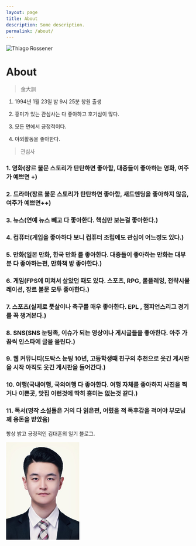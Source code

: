 ```yaml
---
layout: page
title: About
description: Some description.
permalink: /about/
---
```


<img class="img-rounded" src="/assets/img/uploads/가족2.png" alt="Thiago Rossener" width="200">

# About

> 金大訓

1. 1994년 1월 23일 밤 9시 25분 창원 출생

2. 흥미가 있는 관심사는 다 좋아하고 호기심이 많다.

3. 모든 면에서 긍정적이다.

4. 야외활동을 좋아한다.

> 관심사

### 1. 영화(장르 불문 스토리가 탄탄하면 좋아함, 대중들이 좋아하는 영화, 여주가 예쁘면 +)<br>

### 2. 드라마(장르 불문 스토리가 탄탄하면 좋아함, 새드엔딩을 좋아하지 않음, 여주가 예쁘면++)<br>

### 3. 뉴스(연예 뉴스 빼고 다 좋아한다. 핵심만 보는걸 좋아한다.)<br>

### 4. 컴퓨터(게임을 좋아하다 보니 컴퓨터 조립에도 관심이 어느정도 있다.)<br>

### 5. 만화(일본 만화, 한국 만화 를 좋아한다. 대중들이 좋아하는 만화는 대부분 다 좋아하는편, 만화책 방 좋아한다.)<br>

### 6. 게임(FPS에 미쳐서 살았던 때도 있다. 스포츠, RPG, 롤플레잉, 전략시뮬레이션, 장르 불문 모두 좋아한다.)<br>

### 7. 스포츠(실제로 풋살이나 축구를 매우 좋아한다. EPL , 챔피언스리그 경기를 꼭 챙겨본다.)<br>

### 8. SNS(SNS 눈팅족, 이슈가 되는 영상이나 게시글들을 좋아한다. 아주 가끔씩 인스타에 글을 올린다.)<br>

### 9. 웹 커뮤니티(도탁스 눈팅 10년, 고등학생때 친구의 추천으로 웃긴 게시판을 시작 아직도 웃긴 게시판을 들어간다.)<br>

### 10. 여행(국내여행, 국외여행 다 좋아한다. 여행 자체를 좋아하지 사진을 찍거나 이쁜곳, 맛집 이런것에 딱히 흥미는 없는것 같다.)<br>

### 11. 독서(명작 소설들은 거의 다 읽은편, 어렸을 적 독후감을 적어야 부모님께 용돈을 받았음)<br>

항상 밝고 긍정적인 김대훈의 일기 블로그.

<img class="img-rounded" src="/assets/img/uploads/대훈2.jpg" alt="Thiago Rossener" width="200">

